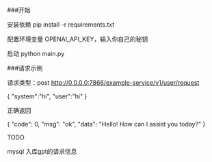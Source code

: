 ###开始

安装依赖
pip install -r requirements.txt

配置环境变量
OPENAI_API_KEY，输入你自己的秘钥

启动
python main.py

###请求示例


请求类型：post
http://0.0.0.0:7866/example-service/v1/user/request

{
    "system":"hi",
    "user":"hi"
}

正确返回

{
    "code": 0,
    "msg": "ok",
    "data": "Hello! How can I assist you today?"
}

TODO

mysql 入库gpt的请求信息